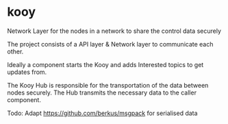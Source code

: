# kooy
Network Layer for the nodes in a network to share the control data securely

The project consists of a API layer & Network layer to communicate each other.

Ideally a component starts the Kooy and adds Interested topics to get updates from.

The Kooy Hub is responsible for the transportation of the data between nodes securely. The Hub transmits the necessary data to the caller component.

Todo: Adapt https://github.com/berkus/msgpack for serialised data
